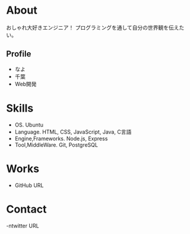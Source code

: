 
# About
おしゃれ大好きエンジニア！
プログラミングを通して自分の世界観を伝えたい。

## Profile
- なよ
- 千葉
- Web開発

# Skills
- OS. Ubuntu
- Language. HTML,  CSS, JavaScript, Java, C言語
- Engine,Frameworks.  Node.js, Express
- Tool,MiddleWare.  Git, PostgreSQL

# Works
- GitHub URL

# Contact
-ntwitter URL
